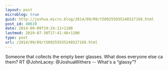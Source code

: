 ```yaml
---
layout: post
microblog: true
guid: http://joshua.micro.blog/2014/09/09/t509255935240327169.html
post_id: 40619
date: 2014-09-09T19:24:11+1100
lastmod: 2019-07-30T17:41:46+1100
type: post
url: /2014/09/09/t509255935240327169.html
---
```

Someone that collects the empty beer glasses. What does everyone else ca them? RT @JohnLacey: @JoshuaWithers -- What's a “glassy”?
